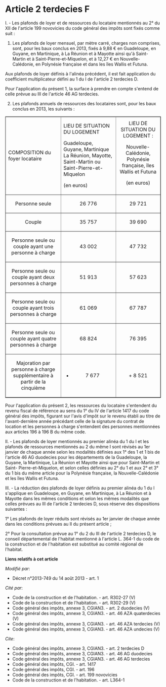 # Article 2 terdecies F

I. - Les plafonds de loyer et de ressources du locataire mentionnés au 2° du XII de l'article 199 novovicies du code général
des impôts sont fixés comme suit : 

1. Les plafonds de loyer mensuel, par mètre carré, charges non comprises, sont, pour les baux conclus en 2013, fixés à 9,88 €
en Guadeloupe, en Guyane, en Martinique, à La Réunion et à Mayotte ainsi qu'à Saint-Martin et à Saint-Pierre-et-Miquelon, et
à 12,27 € en Nouvelle-Calédonie, en Polynésie française et dans les îles Wallis et Futuna. 

Aux plafonds de loyer définis à l'alinéa précédent, il est fait application du coefficient multiplicateur défini au 1 du I de
l'article 2 terdecies D. 

Pour l'application du présent 1, la surface à prendre en compte s'entend de celle prévue au III de l'article 46 AG
terdecies. 

2. Les plafonds annuels de ressources des locataires sont, pour les baux conclus en 2013, les suivants : 

<table border="1" width="680">
  <tbody>
    <tr>
      <td>

COMPOSITION du foyer locataire 

</td>
      <td>

LIEU DE SITUATION DU LOGEMENT 

Guadeloupe, Guyane, Martinique La Réunion, Mayotte, Saint-Martin ou Saint-Pierre-et-Miquelon

(en euros) 

</td>
      <td align="center">LIEU DE SITUATION DU LOGEMENT :

Nouvelle-Calédonie, Polynésie française, îles Wallis et Futuna

(en euros)

</td>
    </tr>
    <tr>
      <td align="center">

Personne seule 

</td>
      <td align="center">

26 776 

</td>
      <td align="center">29 721 </td>
    </tr>
    <tr>
      <td align="center">

Couple 

</td>
      <td align="center">

35 757 

</td>
      <td align="center"> 39 690</td>
    </tr>
    <tr>
      <td align="center">

Personne seule ou couple ayant une personne à charge 

</td>
      <td align="center">

43 002 

</td>
      <td align="center"> 47 732</td>
    </tr>
    <tr>
      <td align="center">

Personne seule ou couple ayant deux personnes à charge 

</td>
      <td align="center">

51 913 

</td>
      <td align="center"> 57 623</td>
    </tr>
    <tr>
      <td align="center">

Personne seule ou couple ayant trois personnes à charge 

</td>
      <td align="center">

61 069 

</td>
      <td align="center">67 787 </td>
    </tr>
    <tr>
      <td align="center">

Personne seule ou couple ayant quatre personnes à charge 

</td>
      <td align="center">

68 824 

</td>
      <td align="center"> 76 395</td>
    </tr>
    <tr>
      <td align="center">

Majoration par personne à charge supplémentaire à partir de la cinquième 

</td>
      <td align="center">

+ 7 677 

</td>
      <td align="center">+ 8 521

</td>
    </tr>
  </tbody>
</table>

Pour l'application du présent 2, les ressources du locataire s'entendent du revenu fiscal de référence au sens du 1° du IV de
l'article 1417 du code général des impôts, figurant sur l'avis d'impôt sur le revenu établi au titre de l'avant-dernière
année précédant celle de la signature du contrat de location et les personnes à charge s'entendent des personnes mentionnées
aux articles 196 à 196 B du même code. 

II. - Les plafonds de loyer mentionnés au premier alinéa du 1 du I et les plafonds de ressources mentionnés au 2 du même I
sont révisés au 1er janvier de chaque année selon les modalités définies aux 1° des 1 et 1 bis de l'article 46 AG duodecies
pour les départements de la Guadeloupe, la Guyane, la Martinique, La Réunion et Mayotte ainsi que pour Saint-Martin et Saint-
Pierre-et-Miquelon, et selon celles définies au 2° du 1 et aux 2° et 3° du 1 bis du même article pour la Polynésie française,
la Nouvelle-Calédonie et les îles Wallis et Futuna. 

III. - La réduction des plafonds de loyer définis au premier alinéa du 1 du I s'applique en Guadeloupe, en Guyane, en
Martinique, à La Réunion et à Mayotte dans les mêmes conditions et selon les mêmes modalités que celles prévues au III de
l'article 2 terdecies D, sous réserve des dispositions suivantes : 

1° Les plafonds de loyer réduits sont révisés au 1er janvier de chaque année dans les conditions prévues au II du présent
article ; 

2° Pour la consultation prévue au 1° du 2 du III de l'article 2 terdecies D, le conseil départemental de l'habitat mentionné
à l'article L. 364-1 du code de la construction et de l'habitation est substitué au comité régional de l'habitat.

**Liens relatifs à cet article**

_Modifié par_:

  - Décret n°2013-749 du 14 août 2013 - art. 1

_Cité par_:

  - Code de la construction et de l'habitation. - art. R302-27 (V)
  - Code de la construction et de l'habitation. - art. R302-29 (V)
  - Code général des impôts, annexe 3, CGIAN3. - art. 2 duodecies (V)
  - Code général des impôts, annexe 3, CGIAN3. - art. 46 AZA quaterdecies (V)
  - Code général des impôts, annexe 3, CGIAN3. - art. 46 AZA terdecies (V)
  - Code général des impôts, annexe 3, CGIAN3. - art. 46 AZA undecies (V)

_Cite_:

  - Code général des impôts, annexe 3, CGIAN3. - art. 2 terdecies D
  - Code général des impôts, annexe 3, CGIAN3. - art. 46 AG duodecies
  - Code général des impôts, annexe 3, CGIAN3. - art. 46 AG terdecies
  - Code général des impôts, CGI. - art. 1417
  - Code général des impôts, CGI. - art. 196
  - Code général des impôts, CGI. - art. 199 novovicies
  - Code de la construction et de l'habitation. - art. L364-1
